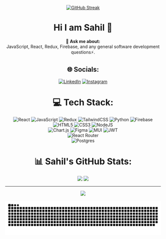 <div align="center">

[![GitHub Streak](https://github-readme-streak-stats.herokuapp.com/?user=sahillrathore&theme=dark)](https://git.io/streak-stats)

# Hi I am Sahil 💫

💬 **Ask me about:**  <br>JavaScript, React, Redux, Firebase, and any general software development questions⚡.

## 🌐 Socials:
[![LinkedIn](https://img.shields.io/badge/LinkedIn-%230077B5.svg?logo=linkedin&logoColor=white)](https://www.linkedin.com/in/sahil-rathore123/) 
[![Instagram](https://img.shields.io/badge/Instagram-E4405F?style=for-the-badge&logo=instagram&logoColor=white)](https://www.instagram.com/sahill_rathore/)

# 💻 Tech Stack:
![React](https://img.shields.io/badge/react-%2320232a.svg?style=for-the-badge&logo=react&logoColor=%2361DAFB) 
![JavaScript](https://img.shields.io/badge/javascript-%23323330.svg?style=for-the-badge&logo=javascript&logoColor=%23F7DF1E) 
![Redux](https://img.shields.io/badge/redux-%23593d88.svg?style=for-the-badge&logo=redux&logoColor=white) 
![TailwindCSS](https://img.shields.io/badge/tailwindcss-%2338B2AC.svg?style=for-the-badge&logo=tailwind-css&logoColor=white) 
![Python](https://img.shields.io/badge/python-3670A0?style=for-the-badge&logo=python&logoColor=ffdd54) 
![Firebase](https://img.shields.io/badge/firebase-%23FFCA28.svg?style=for-the-badge&logo=firebase&logoColor=black)  
![HTML5](https://img.shields.io/badge/html5-%23E34F26.svg?style=for-the-badge&logo=html5&logoColor=white) 
![CSS3](https://img.shields.io/badge/css3-%231572B6.svg?style=for-the-badge&logo=css3&logoColor=white) 
![NodeJS](https://img.shields.io/badge/node.js-6DA55F?style=for-the-badge&logo=node.js&logoColor=white)     
![Chart.js](https://img.shields.io/badge/chart.js-F5788D.svg?style=for-the-badge&logo=chart.js&logoColor=white) 
![Figma](https://img.shields.io/badge/figma-%23F24E1E.svg?style=for-the-badge&logo=figma&logoColor=white) 
![MUI](https://img.shields.io/badge/MUI-%230081CB.svg?style=for-the-badge&logo=material-ui&logoColor=white) 
![JWT](https://img.shields.io/badge/JWT-black?style=for-the-badge&logo=JSON%20web%20tokens)  
![React Router](https://img.shields.io/badge/React_Router-CA4245?style=for-the-badge&logo=react-router&logoColor=white)     
![Postgres](https://img.shields.io/badge/postgres-%23316192.svg?style=for-the-badge&logo=postgresql&logoColor=white) 

# 📊 Sahil's GitHub Stats:
<div>
  <img src="https://github-readme-stats.vercel.app/api?username=sahillrathore&theme=dark&hide_border=false&include_all_commits=false&count_private=false" height="160px"/>
  <img src="https://github-readme-stats.vercel.app/api/top-langs/?username=sahillrathore&theme=dark&hide_border=false&include_all_commits=false&count_private=false&layout=compact" height="160px"/>
</div>

---

[![](https://visitcount.itsvg.in/api?id=sahillrathore&icon=0&color=0)](https://visitcount.itsvg.in)

<picture>
  <source media="(prefers-color-scheme: dark)" srcset="https://raw.githubusercontent.com/platane/snk/output/github-contribution-grid-snake-dark.svg" />
  <source media="(prefers-color-scheme: light)" srcset="https://raw.githubusercontent.com/platane/snk/output/github-contribution-grid-snake.svg" />
  <img alt="github contribution grid snake animation" src="https://raw.githubusercontent.com/platane/snk/output/github-contribution-grid-snake.svg" />
</picture>

</div>
